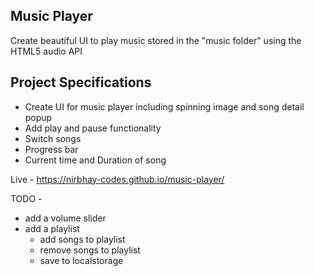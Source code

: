 ## Music Player

Create beautiful UI to play music stored in the "music folder" using the HTML5 audio API

## Project Specifications

- Create UI for music player including spinning image and song detail popup
- Add play and pause functionality
- Switch songs
- Progress bar
- Current time and Duration of song

Live - https://nirbhay-codes.github.io/music-player/

TODO -

- add a volume slider
- add a playlist
  - add songs to playlist
  - remove songs to playlist
  - save to localstorage
